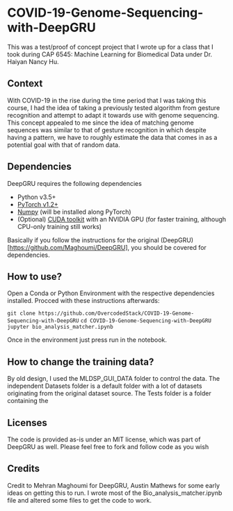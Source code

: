 # COVID-19-Genome-Sequencing-with-DeepGRU
This was a test/proof of concept project that I wrote up for a class that I took during CAP 6545: Machine Learning for Biomedical Data under Dr. Haiyan Nancy Hu. 


## Context 

With COVID-19 in the rise during the time period that I was taking this course, I had the idea of taking a previously tested algorithm from gesture recognition and attempt to adapt it towards use with genome sequencing. This concept appealed to me since the idea of matching genome sequences was similar to that of gesture recognition in which despite having a pattern, we have to roughly estimate the data that comes in as a potential goal with that of random data. 

## Dependencies

DeepGRU requires the following dependencies

- Python v3.5+
- [PyTorch v1.2+](https://pytorch.org/)
- [Numpy](https://numpy.org/) (will be installed along PyTorch)
- (Optional) [CUDA toolkit](https://developer.nvidia.com/cuda-toolkit) with an NVIDIA GPU (for faster training, although CPU-only training still works)

Basically if you follow the instructions for the original (DeepGRU)[https://github.com/Maghoumi/DeepGRU], you should be covered for dependencies. 

## How to use?

Open a Conda or Python Environment with the respective dependencies installed. Procced with these instructions afterwards: 

`git clone https://github.com/OvercodedStack/COVID-19-Genome-Sequencing-with-DeepGRU`
`cd COVID-19-Genome-Sequencing-with-DeepGRU`
`jupyter bio_analysis_matcher.ipynb`

Once in the environment just press run in the notebook.

## How to change the training data?

By old design, I used the MLDSP_GUI_DATA folder to control the data. The independent Datasets folder is a default folder with a lot of datasets originating from the original dataset source. The Tests folder is a folder containing the 


## Licenses 

The code is provided as-is under an MIT license, which was part of DeepGRU as well. Please feel free to fork and follow code as you wish 

## Credits

Credit to Mehran Maghoumi for DeepGRU, Austin Mathews for some early ideas on getting this to run. I wrote most of the Bio_analysis_matcher.ipynb file and altered some files to get the code to work. 
